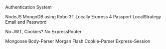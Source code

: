 Authentication System

NodeJS
MongoDB using Robo 3T Locally
Express 4
Passport LocalStrategy Email and Password

No JWT, Cookies?
No ExpressRouter

Mongoose
Body-Parser
Morgan
Flash
Cookie-Parser
Express-Session
